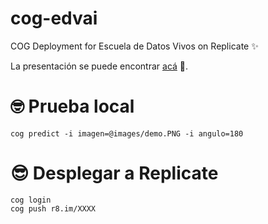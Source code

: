 # cog-edvai
COG Deployment for Escuela de Datos Vivos on Replicate ✨


La presentación se puede encontrar [acá](docs/Presentación.pdf) 🤗.

# 🤓 Prueba local
```
cog predict -i imagen=@images/demo.PNG -i angulo=180
```

# 😎 Desplegar a Replicate
```
cog login
cog push r8.im/XXXX